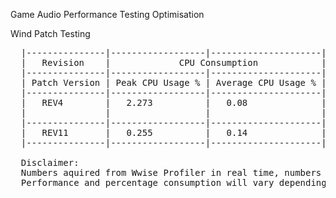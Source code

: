 Game Audio Performance Testing Optimisation <p>
  Wind Patch Testing
  <pre>
  |---------------|------------------|---------------------|------|--------|-----|------|-------------|-------------------------|----------|--------------|
  |   Revision    |             CPU Consumption            |     Output Type     |            Controllable Parameters           | Activation Methodology  |
  |---------------|------------------|---------------------|------|--------|-----|------|-------------|-----------|-------------|----------|--------------|
  | Patch Version | Peak CPU Usage % | Average CPU Usage % | Mono | Stereo | 5.1 | Gain | wind Force  | Direction | Temperature | One Shot |  Continuous  |
  |---------------|------------------|---------------------|------|--------|-----|------|-------------|-----------|-------------|----------|--------------|
  |   REV4        |   2.273          |   0.08              | Dual |        |     |  Y   |             |           |             |          |      Y       |
  |               |                  |                     | Mono |        |     |      |             |           |             |          |              |
  |---------------|------------------|---------------------|------|--------|-----|------|-------------|-----------|-------------|----------|--------------| 
  |   REV11       |   0.255          |   0.14              |      |   Y    |     |  Y   |      Y      |           |      Y      |          |      Y       |
  |---------------|------------------|---------------------|------|--------|-----|------|-------------|-----------|-------------|----------|--------------|
  
  Disclaimer:
  Numbers aquired from Wwise Profiler in real time, numbers provided guidance only.
  Performance and percentage consumption will vary depending on the hardware specifications of the host system.
